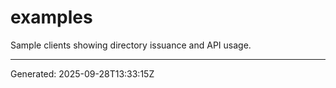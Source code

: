 # examples

Sample clients showing directory issuance and API usage.

---

Generated: 2025-09-28T13:33:15Z
